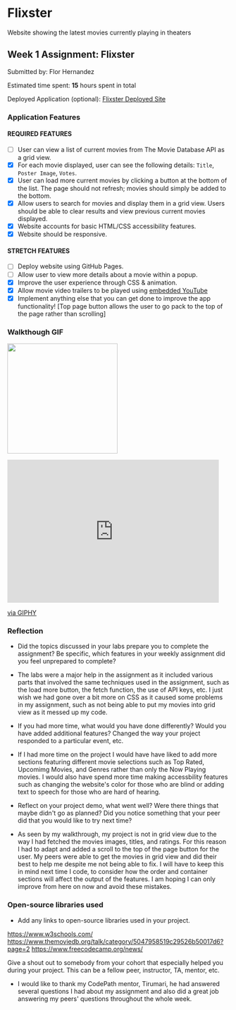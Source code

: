 # Flixster
Website showing the latest movies currently playing in theaters

## Week 1 Assignment: Flixster

Submitted by: Flor Hernandez

Estimated time spent: **15** hours spent in total

Deployed Application (optional): [Flixster Deployed Site](ADD_LINK_HERE)

### Application Features

#### REQUIRED FEATURES

- [ ] User can view a list of current movies from The Movie Database API as a grid view.
- [X] For each movie displayed, user can see the following details: `Title`, `Poster Image`, `Votes`.
- [X] User can load more current movies by clicking a button at the bottom of the list. The page should not refresh; movies should simply be added to the bottom.
- [X] Allow users to search for movies and display them in a grid view. Users should be able to clear results and view previous current movies displayed.
- [X] Website accounts for basic HTML/CSS accessibility features.
- [X] Website should be responsive.

#### STRETCH FEATURES

- [ ] Deploy website using GitHub Pages. 
- [ ] Allow user to view more details about a movie within a popup.
- [X] Improve the user experience through CSS & animation.
- [X] Allow movie video trailers to be played using [embedded YouTube](https://support.google.com/youtube/answer/171780?hl=en)
- [X] Implement anything else that you can get done to improve the app functionality! [Top page   button allows the user to go pack to the top of the page rather than scrolling]

### Walkthough GIF


<img src="https://giphy.com/embed/6NsSN5ODzmEhRNvo4V" width=250><br>
<iframe src="https://giphy.com/embed/6NsSN5ODzmEhRNvo4V" width="480" height="325" frameBorder="0" class="giphy-embed" allowFullScreen></iframe><p><a href="https://giphy.com/gifs/6NsSN5ODzmEhRNvo4V">via GIPHY</a></p>

### Reflection

* Did the topics discussed in your labs prepare you to complete the assignment? Be specific, which features in your weekly assignment did you feel unprepared to complete?

- The labs were a major help in the assignment as it included various parts that involved the same techniques used in the assignment, such as the load more button, the fetch function, the use of API keys, etc. I just wish we had gone over a bit more on CSS as it caused some problems in my assignment, such as not being able to put my movies into grid view as it messed up my code. 

* If you had more time, what would you have done differently? Would you have added additional features? Changed the way your project responded to a particular event, etc.
  
- If I had more time on the project I would have have liked to add more sections featuring different movie selections such as Top Rated, Upcomimg Movies, and Genres rather than only the Now Playing movies. I would also have spend more time making accessbility features such as changing the website's color for those who are blind or adding text to speech for those who are hard of hearing. 

* Reflect on your project demo, what went well? Were there things that maybe didn't go as planned? Did you notice something that your peer did that you would like to try next time?

- As seen by my walkthrough, my project is not in grid view due to the way I had fetched the movies images, titles, and ratings. For this reason I had to adapt and added a scroll to the top of the page button for the user. My peers were able to get the movies in grid view and did their best to help me despite me not being able to fix. I will have to keep this in mind next time I code, to consider how the order and container sections will affect the output of the features. I am hoping I can only improve from here on now and avoid these mistakes. 

### Open-source libraries used

- Add any links to open-source libraries used in your project.

https://www.w3schools.com/
https://www.themoviedb.org/talk/category/5047958519c29526b50017d6?page=2
https://www.freecodecamp.org/news/

Give a shout out to somebody from your cohort that especially helped you during your project. This can be a fellow peer, instructor, TA, mentor, etc.

- I would like to thank my CodePath mentor, Tirumari, he had answered several questions I had about my assignment and also did a great job answering my peers' questions throughout the whole week.  